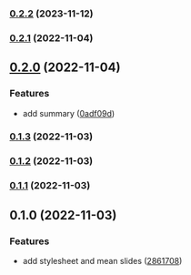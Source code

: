 

### [0.2.2](https://github.com/mstream/presentation-data-modeling/compare/0.2.1...0.2.2) (2023-11-12)

### [0.2.1](https://github.com/mstream/data-modeling-presentation/compare/0.2.0...0.2.1) (2022-11-04)

## [0.2.0](https://github.com/mstream/data-modeling-presentation/compare/0.1.3...0.2.0) (2022-11-04)


### Features

* add summary ([0adf09d](https://github.com/mstream/data-modeling-presentation/commit/0adf09d9730e31718047a54981c7c44c5bba9e5a))

### [0.1.3](https://github.com/mstream/data-modeling-presentation/compare/0.1.2...0.1.3) (2022-11-03)

### [0.1.2](https://github.com/mstream/data-modeling-presentation/compare/0.1.1...0.1.2) (2022-11-03)

### [0.1.1](https://github.com/mstream/data-modeling-presentation/compare/0.1.0...0.1.1) (2022-11-03)

## 0.1.0 (2022-11-03)


### Features

* add stylesheet and mean slides ([2861708](https://github.com/mstream/data-modeling-presentation/commit/2861708c818a1f9e5f73204e3dec9aed1e4d360d))